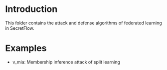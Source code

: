 # Introduction
This folder contains the attack and defense algorithms of federated learning in SecretFlow.

# Examples

- v_mia: Membership inference attack of split learning